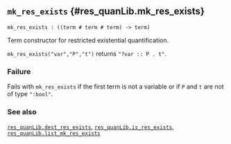 ## `mk_res_exists` {#res_quanLib.mk_res_exists}


```
mk_res_exists : ((term # term # term) -> term)
```



Term constructor for restricted existential quantification.


`mk_res_exists("var","P","t")` returns `"?var :: P . t"`.

### Failure

Fails with `mk_res_exists` if the first term is not a variable or if `P` and `t`
are not of type `":bool"`.

### See also

[`res_quanLib.dest_res_exists`](#res_quanLib.dest_res_exists), [`res_quanLib.is_res_exists`](#res_quanLib.is_res_exists), [`res_quanLib.list_mk_res_exists`](#res_quanLib.list_mk_res_exists)

